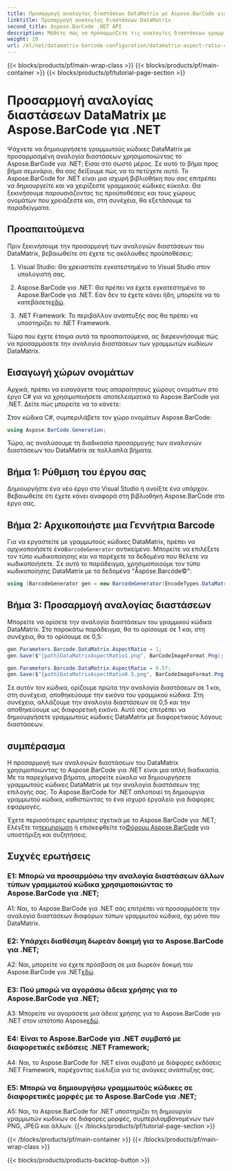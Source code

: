 ```yaml
---
title: Προσαρμογή αναλογίας διαστάσεων DataMatrix με Aspose.BarCode για .NET
linktitle: Προσαρμογή αναλογίας διαστάσεων DataMatrix
second_title: Aspose.BarCode .NET API
description: Μάθετε πώς να προσαρμόζετε τις αναλογίες διαστάσεων γραμμικού κώδικα DataMatrix χρησιμοποιώντας το Aspose.BarCode για .NET. Οδηγός βήμα προς βήμα για τη δημιουργία γραμμωτού κώδικα.
weight: 10
url: /el/net/datamatrix-barcode-configuration/datamatrix-aspect-ratio-customization/
---
```


{{< blocks/products/pf/main-wrap-class >}}
{{< blocks/products/pf/main-container >}}
{{< blocks/products/pf/tutorial-page-section >}}

# Προσαρμογή αναλογίας διαστάσεων DataMatrix με Aspose.BarCode για .NET

Ψάχνετε να δημιουργήσετε γραμμωτούς κώδικες DataMatrix με προσαρμοσμένη αναλογία διαστάσεων χρησιμοποιώντας το Aspose.BarCode για .NET; Είσαι στο σωστό μέρος. Σε αυτό το βήμα προς βήμα σεμινάριο, θα σας δείξουμε πώς να το πετύχετε αυτό. Το Aspose.BarCode for .NET είναι μια ισχυρή βιβλιοθήκη που σας επιτρέπει να δημιουργείτε και να χειρίζεστε γραμμικούς κώδικες εύκολα. Θα ξεκινήσουμε παρουσιάζοντας τις προϋποθέσεις και τους χώρους ονομάτων που χρειάζεστε και, στη συνέχεια, θα εξετάσουμε τα παραδείγματα.

## Προαπαιτούμενα

Πριν ξεκινήσουμε την προσαρμογή των αναλογιών διαστάσεων του DataMatrix, βεβαιωθείτε ότι έχετε τις ακόλουθες προϋποθέσεις:

1. Visual Studio: Θα χρειαστείτε εγκατεστημένο το Visual Studio στον υπολογιστή σας.

2.  Aspose.BarCode για .NET: Θα πρέπει να έχετε εγκατεστημένο το Aspose.BarCode για .NET. Εάν δεν το έχετε κάνει ήδη, μπορείτε να το κατεβάσετε[εδώ](https://releases.aspose.com/barcode/net/).

3. .NET Framework: Το περιβάλλον ανάπτυξής σας θα πρέπει να υποστηρίζει το .NET Framework.

Τώρα που έχετε έτοιμα αυτά τα προαπαιτούμενα, ας διερευνήσουμε πώς να προσαρμόσετε την αναλογία διαστάσεων των γραμμωτών κωδίκων DataMatrix.

## Εισαγωγή χώρων ονομάτων

Αρχικά, πρέπει να εισαγάγετε τους απαραίτητους χώρους ονομάτων στο έργο C# για να χρησιμοποιήσετε αποτελεσματικά το Aspose.BarCode για .NET. Δείτε πώς μπορείτε να το κάνετε:

Στον κώδικα C#, συμπεριλάβετε τον χώρο ονομάτων Aspose.BarCode:

```csharp
using Aspose.BarCode.Generation;
```

Τώρα, ας αναλύσουμε τη διαδικασία προσαρμογής των αναλογιών διαστάσεων του DataMatrix σε πολλαπλά βήματα.

## Βήμα 1: Ρύθμιση του έργου σας

Δημιουργήστε ένα νέο έργο στο Visual Studio ή ανοίξτε ένα υπάρχον. Βεβαιωθείτε ότι έχετε κάνει αναφορά στη βιβλιοθήκη Aspose.BarCode στο έργο σας.

## Βήμα 2: Αρχικοποιήστε μια Γεννήτρια Barcode

 Για να εργαστείτε με γραμμωτούς κώδικες DataMatrix, πρέπει να αρχικοποιήσετε ένα`BarcodeGenerator` αντικείμενο. Μπορείτε να επιλέξετε τον τύπο κωδικοποίησης και να παρέχετε τα δεδομένα που θέλετε να κωδικοποιήσετε. Σε αυτό το παράδειγμα, χρησιμοποιούμε τον τύπο κωδικοποίησης DataMatrix με τα δεδομένα "Åspóse.Barcóde©":

```csharp
using (BarcodeGenerator gen = new BarcodeGenerator(EncodeTypes.DataMatrix, "Åspóse.Barcóde©"))
```

## Βήμα 3: Προσαρμογή αναλογίας διαστάσεων

Μπορείτε να ορίσετε την αναλογία διαστάσεων του γραμμικού κώδικα DataMatrix. Στο παρακάτω παράδειγμα, θα το ορίσουμε σε 1 και, στη συνέχεια, θα το ορίσουμε σε 0,5:

```csharp
gen.Parameters.Barcode.DataMatrix.AspectRatio = 1;
gen.Save($"{path}DataMatrixAspectRatio1.png", BarCodeImageFormat.Png);

gen.Parameters.Barcode.DataMatrix.AspectRatio = 0.5f;
gen.Save($"{path}DataMatrixAspectRatio0.5.png", BarCodeImageFormat.Png);
```

Σε αυτόν τον κώδικα, ορίζουμε πρώτα την αναλογία διαστάσεων σε 1 και, στη συνέχεια, αποθηκεύουμε την εικόνα του γραμμικού κώδικα. Στη συνέχεια, αλλάζουμε την αναλογία διαστάσεων σε 0,5 και την αποθηκεύουμε ως διαφορετική εικόνα. Αυτό σας επιτρέπει να δημιουργήσετε γραμμωτούς κώδικες DataMatrix με διαφορετικούς λόγους διαστάσεων.

## συμπέρασμα

Η προσαρμογή των αναλογιών διαστάσεων του DataMatrix χρησιμοποιώντας το Aspose.BarCode για .NET είναι μια απλή διαδικασία. Με τα παρεχόμενα βήματα, μπορείτε εύκολα να δημιουργήσετε γραμμωτούς κώδικες DataMatrix με την αναλογία διαστάσεων της επιλογής σας. Το Aspose.BarCode for .NET απλοποιεί τη δημιουργία γραμμωτού κώδικα, καθιστώντας το ένα ισχυρό εργαλείο για διάφορες εφαρμογές.

 Έχετε περισσότερες ερωτήσεις σχετικά με το Aspose.BarCode για .NET; Ελέγξτε το[τεκμηρίωση](https://reference.aspose.com/barcode/net/) ή επισκεφθείτε το[Φόρουμ Aspose.BarCode](https://forum.aspose.com/c/barcode/13) για υποστήριξη και συζητήσεις.

## Συχνές ερωτήσεις

### Ε1: Μπορώ να προσαρμόσω την αναλογία διαστάσεων άλλων τύπων γραμμωτού κώδικα χρησιμοποιώντας το Aspose.BarCode για .NET;

A1: Ναι, το Aspose.BarCode για .NET σάς επιτρέπει να προσαρμόσετε την αναλογία διαστάσεων διαφόρων τύπων γραμμωτού κώδικα, όχι μόνο του DataMatrix.

### Ε2: Υπάρχει διαθέσιμη δωρεάν δοκιμή για το Aspose.BarCode για .NET;

 A2: Ναι, μπορείτε να έχετε πρόσβαση σε μια δωρεάν δοκιμή του Aspose.BarCode για .NET[εδώ](https://releases.aspose.com/).

### Ε3: Πού μπορώ να αγοράσω άδεια χρήσης για το Aspose.BarCode για .NET;

 A3: Μπορείτε να αγοράσετε μια άδεια χρήσης για το Aspose.BarCode για .NET στον ιστότοπο Aspose[εδώ](https://purchase.aspose.com/buy).

### Ε4: Είναι το Aspose.BarCode για .NET συμβατό με διαφορετικές εκδόσεις .NET Framework;

A4: Ναι, το Aspose.BarCode for .NET είναι συμβατό με διάφορες εκδόσεις .NET Framework, παρέχοντας ευελιξία για τις ανάγκες ανάπτυξης σας.

### Ε5: Μπορώ να δημιουργήσω γραμμωτούς κώδικες σε διαφορετικές μορφές με το Aspose.BarCode για .NET;

A5: Ναι, το Aspose.BarCode for .NET υποστηρίζει τη δημιουργία γραμμωτών κωδίκων σε διάφορες μορφές, συμπεριλαμβανομένων των PNG, JPEG και άλλων.
{{< /blocks/products/pf/tutorial-page-section >}}

{{< /blocks/products/pf/main-container >}}
{{< /blocks/products/pf/main-wrap-class >}}

{{< blocks/products/products-backtop-button >}}
